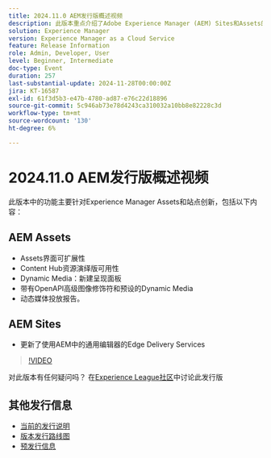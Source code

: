 ```yaml
---
title: 2024.11.0 AEM发行版概述视频
description: 此版本重点介绍了Adobe Experience Manager (AEM) Sites和Assets的主要更新，包括增强的界面可扩展性、新的演绎版选项、高级图像修饰符以及使用AEM中的通用编辑器对Edge Delivery Services的改进。
solution: Experience Manager
version: Experience Manager as a Cloud Service
feature: Release Information
role: Admin, Developer, User
level: Beginner, Intermediate
doc-type: Event
duration: 257
last-substantial-update: 2024-11-28T00:00:00Z
jira: KT-16587
exl-id: 61f3d5b3-e47b-4780-ad87-e76c22d18896
source-git-commit: 5c946ab73e78d4243ca310032a10bb8e82228c3d
workflow-type: tm+mt
source-wordcount: '130'
ht-degree: 6%

---
```


# 2024.11.0 AEM发行版概述视频

此版本中的功能主要针对Experience Manager Assets和站点创新，包括以下内容：

## AEM Assets

* Assets界面可扩展性&#x200B;
* Content Hub资源演绎版可用性&#x200B;
* Dynamic Media：新建呈现面板&#x200B;
* 带有OpenAPI高级图&#x200B;像修饰符和预设的Dynamic Media&#x200B;
* 动态媒体投放报告&#x200B;。

## AEM Sites

* 更新了使用AEM中的&#x200B;通用编辑器的Edge Delivery Services

>[!VIDEO](https://video.tv.adobe.com/v/3440930/?learn=on&enablevpops&captions=chi_hans)

对此版本有任何疑问吗？  在[Experience League社区](https://adobe.ly/3ZKpM0u)中讨论此发行版

## 其他发行信息

* [当前的发行说明](https://experienceleague.adobe.com/docs/experience-manager-cloud-service/content/release-notes/home.html?lang=zh-Hans)
* [版本发行路线图](https://experienceleague.adobe.com/docs/experience-manager-release-information/aem-release-updates/update-releases-roadmap.html?lang=zh-Hans)
* [预发行信息](https://experienceleague.adobe.com/docs/experience-manager-cloud-service/content/release-notes/prerelease.html?lang=zh-Hans)
